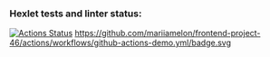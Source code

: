 ### Hexlet tests and linter status:
[![Actions Status](https://github.com/mariiamelon/frontend-project-46/workflows/hexlet-check/badge.svg)](https://github.com/mariiamelon/frontend-project-46/actions)
https://github.com/mariiamelon/frontend-project-46/actions/workflows/github-actions-demo.yml/badge.svg
